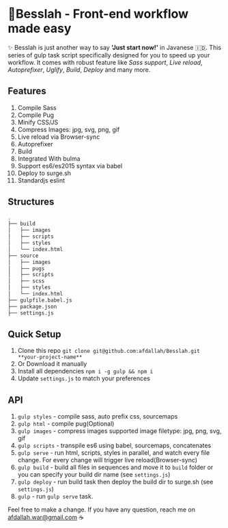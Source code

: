 # 🚀Besslah - Front-end workflow made easy
✨ Besslah is just another way to say **'Just start now!'** in Javanese 🇮🇩. This series of gulp task script specifically designed for you to speed up your workflow. It comes with robust feature like *Sass support*, *Live reload*, *Autoprefixer*, *Uglify*, *Build*, *Deploy* and many more.

## Features
1. Compile Sass
2. Compile Pug
3. Minify CSS/JS
4. Compress Images: jpg, svg, png, gif
5. Live reload via Browser-sync
6. Autoprefixer
7. Build
8. Integrated With bulma
9. Support es6/es2015 syntax via babel
8. Deploy to surge.sh
9. Standardjs eslint

## Structures
```bash
.
├── build
│   ├── images
│   ├── scripts
│   ├── styles
│   └── index.html
├── source
│   ├── images
│   ├── pugs
│   ├── scripts
│   ├── scss
│   ├── styles
│   └── index.html
├── gulpfile.babel.js
├── package.json
├── settings.js
```

## Quick Setup
1. Clone this repo `git clone git@github.com:afdallah/Besslah.git **your-project-name**`
2. Or Download it manually
2. Install all dependencies `npm i -g gulp && npm i`
3. Update `settings.js` to match your preferences

## API
1. `gulp styles` - compile sass, auto prefix css, sourcemaps
2. `gulp html` - compile pug(Optional)
3. `gulp images` - compress images supported image filetype: jpg, png, svg, gif
4. `gulp scripts` - transpile es6 using babel, sourcemaps, concatenates
5. `gulp serve` - run html, scripts, styles in parallel, and watch every file change. For every change will trigger live reload(Browser-sync)
6. `gulp build` - build all files in sequences and move it to `build` folder or you can specify your build dir name (see `settings.js`)
7. `gulp deploy` -  run build task then deploy the build dir to surge.sh (see `settings.js`)
8. `gulp` - run `gulp serve` task.


Feel free to make a change. If you have any question, reach me on afdallah.war@gmail.com ☕
